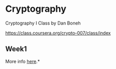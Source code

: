Cryptography
============

Cryptography I Class by Dan Boneh

https://class.coursera.org/crypto-007/class/index

Week1
------
More info [here](https://github.com/varren/Cryptography/tree/master/hw1).*


